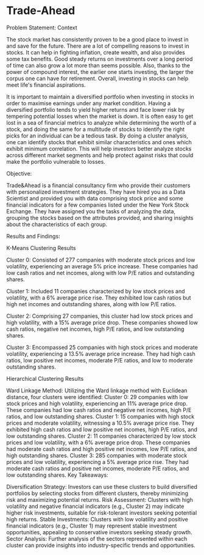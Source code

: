 # Trade-Ahead
Problem Statement:
Context

The stock market has consistently proven to be a good place to invest in and save for the future. There are a lot of compelling reasons to invest in stocks. It can help in fighting inflation, create wealth, and also provides some tax benefits. Good steady returns on investments over a long period of time can also grow a lot more than seems possible. Also, thanks to the power of compound interest, the earlier one starts investing, the larger the corpus one can have for retirement. Overall, investing in stocks can help meet life's financial aspirations.

It is important to maintain a diversified portfolio when investing in stocks in order to maximise earnings under any market condition. Having a diversified portfolio tends to yield higher returns and face lower risk by tempering potential losses when the market is down. It is often easy to get lost in a sea of financial metrics to analyze while determining the worth of a stock, and doing the same for a multitude of stocks to identify the right picks for an individual can be a tedious task. By doing a cluster analysis, one can identify stocks that exhibit similar characteristics and ones which exhibit minimum correlation. This will help investors better analyze stocks across different market segments and help protect against risks that could make the portfolio vulnerable to losses.

Objective:

Trade&Ahead is a financial consultancy firm who provide their customers with personalized investment strategies. They have hired you as a Data Scientist and provided you with data comprising stock price and some financial indicators for a few companies listed under the New York Stock Exchange. They have assigned you the tasks of analyzing the data, grouping the stocks based on the attributes provided, and sharing insights about the characteristics of each group.


Results and Findings:

K-Means Clustering Results

Cluster 0: Consisted of 277 companies with moderate stock prices and low volatility, experiencing an average 5% price increase. These companies had low cash ratios and net incomes, along with low P/E ratios and outstanding shares.

Cluster 1: Included 11 companies characterized by low stock prices and volatility, with a 6% average price rise. They exhibited low cash ratios but high net incomes and outstanding shares, along with low P/E ratios.

Cluster 2: Comprising 27 companies, this cluster had low stock prices and high volatility, with a 15% average price drop. These companies showed low cash ratios, negative net incomes, high P/E ratios, and low outstanding shares.

Cluster 3: Encompassed 25 companies with high stock prices and moderate volatility, experiencing a 13.5% average price increase. They had high cash ratios, low positive net incomes, moderate P/E ratios, and low to moderate outstanding shares.

Hierarchical Clustering Results

Ward Linkage Method: Utilizing the Ward linkage method with Euclidean distance, four clusters were identified:
Cluster 0: 29 companies with low stock prices and high volatility, experiencing an 11% average price drop. These companies had low cash ratios and negative net incomes, high P/E ratios, and low outstanding shares.
Cluster 1: 15 companies with high stock prices and moderate volatility, witnessing a 10.5% average price rise. They exhibited high cash ratios and low positive net incomes, high P/E ratios, and low outstanding shares.
Cluster 2: 11 companies characterized by low stock prices and low volatility, with a 6% average price drop. These companies had moderate cash ratios and high positive net incomes, low P/E ratios, and high outstanding shares.
Cluster 3: 285 companies with moderate stock prices and low volatility, experiencing a 5% average price rise. They had moderate cash ratios and positive net incomes, moderate P/E ratios, and low outstanding shares.
Key Takeaways:

Diversification Strategy: Investors can use these clusters to build diversified portfolios by selecting stocks from different clusters, thereby minimizing risk and maximizing potential returns.
Risk Assessment: Clusters with high volatility and negative financial indicators (e.g., Cluster 2) may indicate higher risk investments, suitable for risk-tolerant investors seeking potential high returns.
Stable Investments: Clusters with low volatility and positive financial indicators (e.g., Cluster 1) may represent stable investment opportunities, appealing to conservative investors seeking steady growth.
Sector Analysis: Further analysis of the sectors represented within each cluster can provide insights into industry-specific trends and opportunities.
